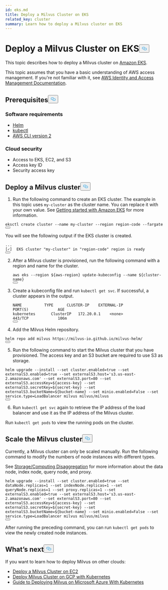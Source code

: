 ```yaml
---
id: eks.md
title: Deploy a Milvus Cluster on EKS
related_key: cluster
summary: Learn how to deploy a Milvus cluster on EKS
---
```

<h1 id="Deploy-a-Milvus-Cluster-on-EKS" class="common-anchor-header">Deploy a Milvus Cluster on EKS<button data-href="#Deploy-a-Milvus-Cluster-on-EKS" class="anchor-icon" translate="no">
      <svg translate="no"
        aria-hidden="true"
        focusable="false"
        height="20"
        version="1.1"
        viewBox="0 0 16 16"
        width="16"
      >
        <path
          fill="#0092E4"
          fill-rule="evenodd"
          d="M4 9h1v1H4c-1.5 0-3-1.69-3-3.5S2.55 3 4 3h4c1.45 0 3 1.69 3 3.5 0 1.41-.91 2.72-2 3.25V8.59c.58-.45 1-1.27 1-2.09C10 5.22 8.98 4 8 4H4c-.98 0-2 1.22-2 2.5S3 9 4 9zm9-3h-1v1h1c1 0 2 1.22 2 2.5S13.98 12 13 12H9c-.98 0-2-1.22-2-2.5 0-.83.42-1.64 1-2.09V6.25c-1.09.53-2 1.84-2 3.25C6 11.31 7.55 13 9 13h4c1.45 0 3-1.69 3-3.5S14.5 6 13 6z"
        ></path>
      </svg>
    </button></h1><p>This topic describes how to deploy a Milvus cluster on <a href="https://docs.aws.amazon.com/eks/latest/userguide/what-is-eks.html">Amazon EKS</a>.</p>
<div class="alert note">This topic assumes that you have a basic understanding of AWS access management. If you're not familiar with it, see <a href=https://docs.aws.amazon.com/iam/?id=docs_gateway>AWS Identity and Access Management Documentation</a>.</div>
<h2 id="Prerequisites" class="common-anchor-header">Prerequisites<button data-href="#Prerequisites" class="anchor-icon" translate="no">
      <svg translate="no"
        aria-hidden="true"
        focusable="false"
        height="20"
        version="1.1"
        viewBox="0 0 16 16"
        width="16"
      >
        <path
          fill="#0092E4"
          fill-rule="evenodd"
          d="M4 9h1v1H4c-1.5 0-3-1.69-3-3.5S2.55 3 4 3h4c1.45 0 3 1.69 3 3.5 0 1.41-.91 2.72-2 3.25V8.59c.58-.45 1-1.27 1-2.09C10 5.22 8.98 4 8 4H4c-.98 0-2 1.22-2 2.5S3 9 4 9zm9-3h-1v1h1c1 0 2 1.22 2 2.5S13.98 12 13 12H9c-.98 0-2-1.22-2-2.5 0-.83.42-1.64 1-2.09V6.25c-1.09.53-2 1.84-2 3.25C6 11.31 7.55 13 9 13h4c1.45 0 3-1.69 3-3.5S14.5 6 13 6z"
        ></path>
      </svg>
    </button></h2><h3 id="Software-requirements" class="common-anchor-header">Software requirements</h3><ul>
<li><a href="https://helm.sh/docs/intro/install/">Helm</a></li>
<li><a href="https://kubernetes.io/docs/tasks/tools/">kubectl</a></li>
<li><a href="https://docs.aws.amazon.com/cli/latest/userguide/install-cliv2.html">AWS CLI version 2</a></li>
</ul>
<h3 id="Cloud-security" class="common-anchor-header">Cloud security</h3><ul>
<li>Access to EKS, EC2, and S3</li>
<li>Access key ID</li>
<li>Security access key</li>
</ul>
<h2 id="Deploy-a-Milvus-cluster" class="common-anchor-header">Deploy a Milvus cluster<button data-href="#Deploy-a-Milvus-cluster" class="anchor-icon" translate="no">
      <svg translate="no"
        aria-hidden="true"
        focusable="false"
        height="20"
        version="1.1"
        viewBox="0 0 16 16"
        width="16"
      >
        <path
          fill="#0092E4"
          fill-rule="evenodd"
          d="M4 9h1v1H4c-1.5 0-3-1.69-3-3.5S2.55 3 4 3h4c1.45 0 3 1.69 3 3.5 0 1.41-.91 2.72-2 3.25V8.59c.58-.45 1-1.27 1-2.09C10 5.22 8.98 4 8 4H4c-.98 0-2 1.22-2 2.5S3 9 4 9zm9-3h-1v1h1c1 0 2 1.22 2 2.5S13.98 12 13 12H9c-.98 0-2-1.22-2-2.5 0-.83.42-1.64 1-2.09V6.25c-1.09.53-2 1.84-2 3.25C6 11.31 7.55 13 9 13h4c1.45 0 3-1.69 3-3.5S14.5 6 13 6z"
        ></path>
      </svg>
    </button></h2><ol>
<li>Run the following command to create an EKS cluster. The example in this topic uses <code translate="no">my-cluster</code> as the cluster name. You can replace it with your own value. See <a href="https://docs.aws.amazon.com/eks/latest/userguide/getting-started-eksctl.html">Getting started with Amazon EKS</a> for more information.</li>
</ol>
<pre><code translate="no">eksctl create cluster --name my-cluster --region region-code --fargate
<button class="copy-code-btn"></button></code></pre>
<p>You will see the following output if the EKS cluster is created.</p>
<pre><code translate="no">...
[✓]  EKS cluster <span class="hljs-string">&quot;my-cluster&quot;</span> <span class="hljs-keyword">in</span> <span class="hljs-string">&quot;region-code&quot;</span> region <span class="hljs-keyword">is</span> ready
<button class="copy-code-btn"></button></code></pre>
<ol start="2">
<li><p>After a Milvus cluster is provisioned, run the following command with a region and name for the cluster.</p>
<pre><code translate="no" class="language-shell">aws eks --region <span class="hljs-variable">${aws-region}</span> update-kubeconfig --name <span class="hljs-variable">${cluster-name}</span>
<button class="copy-code-btn"></button></code></pre></li>
<li><p>Create a kubeconfig file and run <code translate="no">kubectl get svc</code>.  If successful, a cluster appears in the output.</p>
<pre><code translate="no" class="language-shell">NAME          TYPE      CLUSTER-IP    EXTERNAL-IP                                <span class="hljs-title function_">PORT</span><span class="hljs-params">(S)</span>             AGE
kubernetes       ClusterIP   <span class="hljs-number">172.20</span><span class="hljs-number">.0</span><span class="hljs-number">.1</span>    &lt;none&gt;                                  <span class="hljs-number">443</span>/TCP             106m
<button class="copy-code-btn"></button></code></pre></li>
<li><p>Add the Milvus Helm repository.</p></li>
</ol>
<pre><code translate="no">helm repo <span class="hljs-keyword">add</span> milvus https:<span class="hljs-comment">//milvus-io.github.io/milvus-helm/</span>
<button class="copy-code-btn"></button></code></pre>
<ol start="5">
<li>Run the following command to start the Milvus cluster that you have provisioned. The access key and an S3 bucket are required to use S3 as storage.</li>
</ol>
<pre><code translate="no" class="language-shell">helm upgrade --install --<span class="hljs-built_in">set</span> cluster.enabled=<span class="hljs-literal">true</span> --<span class="hljs-built_in">set</span> externalS3.enabled=<span class="hljs-literal">true</span> --<span class="hljs-built_in">set</span> externalS3.host=<span class="hljs-string">&#x27;s3.us-east-2.amazonaws.com&#x27;</span> --<span class="hljs-built_in">set</span> externalS3.port=80 --<span class="hljs-built_in">set</span> externalS3.accessKey=<span class="hljs-variable">${access-key}</span> --<span class="hljs-built_in">set</span> externalS3.secretKey=<span class="hljs-variable">${secret-key}</span> --<span class="hljs-built_in">set</span> externalS3.bucketName=<span class="hljs-variable">${bucket-name}</span> --<span class="hljs-built_in">set</span> minio.enabled=False --<span class="hljs-built_in">set</span> service.type=LoadBalancer milvus milvus/milvus
<button class="copy-code-btn"></button></code></pre>
<ol start="6">
<li>Run <code translate="no">kubectl get svc</code> again to retrieve the IP address of the load balancer and use it as the IP address of the Milvus cluster.</li>
</ol>
<div class="alert note"> Run <code translate="no">kubectl get pods</code> to view the running pods on the cluster.</div>
<h2 id="Scale-the-Milvus-cluster" class="common-anchor-header">Scale the Milvus cluster<button data-href="#Scale-the-Milvus-cluster" class="anchor-icon" translate="no">
      <svg translate="no"
        aria-hidden="true"
        focusable="false"
        height="20"
        version="1.1"
        viewBox="0 0 16 16"
        width="16"
      >
        <path
          fill="#0092E4"
          fill-rule="evenodd"
          d="M4 9h1v1H4c-1.5 0-3-1.69-3-3.5S2.55 3 4 3h4c1.45 0 3 1.69 3 3.5 0 1.41-.91 2.72-2 3.25V8.59c.58-.45 1-1.27 1-2.09C10 5.22 8.98 4 8 4H4c-.98 0-2 1.22-2 2.5S3 9 4 9zm9-3h-1v1h1c1 0 2 1.22 2 2.5S13.98 12 13 12H9c-.98 0-2-1.22-2-2.5 0-.83.42-1.64 1-2.09V6.25c-1.09.53-2 1.84-2 3.25C6 11.31 7.55 13 9 13h4c1.45 0 3-1.69 3-3.5S14.5 6 13 6z"
        ></path>
      </svg>
    </button></h2><p>Currently, a Milvus cluster can only be scaled manually. Run the following command to modify the numbers of node instances with different types.</p>
<div class ="alert note">See <a href="https://milvus.io/docs/v2.0.x/four_layers.md#StorageComputing-Disaggregation">Storage/Computing Disaggregation</a> for more information about the data node, index node, query node, and proxy.</div>
<pre><code translate="no" class="language-shell">helm upgrade --install --<span class="hljs-built_in">set</span> cluster.enabled=<span class="hljs-literal">true</span> --<span class="hljs-built_in">set</span> dataNode.replicas=1 --<span class="hljs-built_in">set</span> indexNode.replicas=1 --<span class="hljs-built_in">set</span> queryNode.replicas=1 --<span class="hljs-built_in">set</span> proxy.replicas=1 --<span class="hljs-built_in">set</span> externalS3.enabled=<span class="hljs-literal">true</span> --<span class="hljs-built_in">set</span> externalS3.host=<span class="hljs-string">&#x27;s3.us-east-2.amazonaws.com&#x27;</span> --<span class="hljs-built_in">set</span> externalS3.port=80 --<span class="hljs-built_in">set</span> externalS3.accessKey=<span class="hljs-variable">${access-key}</span> --<span class="hljs-built_in">set</span> externalS3.secretKey=<span class="hljs-variable">${secret-key}</span> --<span class="hljs-built_in">set</span> externalS3.bucketName=<span class="hljs-variable">${bucket-name}</span> --<span class="hljs-built_in">set</span> minio.enabled=False --<span class="hljs-built_in">set</span> service.type=LoadBalancer milvus milvus/milvus
<button class="copy-code-btn"></button></code></pre>
<p>After running the preceding command, you can run <code translate="no">kubectl get pods</code> to view the newly created node instances.</p>
<h2 id="Whats-next" class="common-anchor-header">What’s next<button data-href="#Whats-next" class="anchor-icon" translate="no">
      <svg translate="no"
        aria-hidden="true"
        focusable="false"
        height="20"
        version="1.1"
        viewBox="0 0 16 16"
        width="16"
      >
        <path
          fill="#0092E4"
          fill-rule="evenodd"
          d="M4 9h1v1H4c-1.5 0-3-1.69-3-3.5S2.55 3 4 3h4c1.45 0 3 1.69 3 3.5 0 1.41-.91 2.72-2 3.25V8.59c.58-.45 1-1.27 1-2.09C10 5.22 8.98 4 8 4H4c-.98 0-2 1.22-2 2.5S3 9 4 9zm9-3h-1v1h1c1 0 2 1.22 2 2.5S13.98 12 13 12H9c-.98 0-2-1.22-2-2.5 0-.83.42-1.64 1-2.09V6.25c-1.09.53-2 1.84-2 3.25C6 11.31 7.55 13 9 13h4c1.45 0 3-1.69 3-3.5S14.5 6 13 6z"
        ></path>
      </svg>
    </button></h2><p>If you want to learn how to deploy Milvus on other clouds:</p>
<ul>
<li><a href="/docs/it/aws.md">Deploy a Milvus Cluster on EC2</a></li>
<li><a href="/docs/it/gcp.md">Deploy Milvus Cluster on GCP with Kubernetes</a></li>
<li><a href="/docs/it/azure.md">Guide to Deploying Milvus on Microsoft Azure With Kubernetes</a></li>
</ul>
